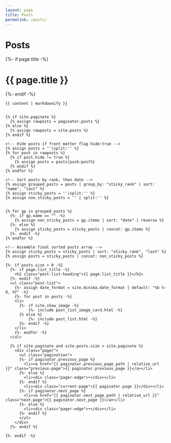 ```yaml
---
layout: page
title: Posts
permalink: /posts/
---
```


<html>
  <h1>Posts</h1>

  <div class="home">
    {%- if page.title -%}
      <h1 class="page-heading">{{ page.title }}</h1>
    {%- endif -%}

    {{ content | markdownify }}


    {% if site.paginate %}
      {% assign rawposts = paginator.posts %}
    {% else %}
      {% assign rawposts = site.posts %}
    {% endif %}

    <!-- Hide posts if front matter flag hide:true -->
    {% assign posts = ''|split:'' %}
    {% for post in rawposts %}
      {% if post.hide != true %}
        {% assign posts = posts|push:post%}
      {% endif %}
    {% endfor %}

    <!-- Sort posts by rank, then date -->
    {% assign grouped_posts = posts | group_by: "sticky_rank" | sort: "name", "last" %}
    {% assign sticky_posts = ''|split:'' %}
    {% assign non_sticky_posts = '' | split:'' %}

  
    {% for gp in grouped_posts %}
      {%- if gp.name == "" -%}
        {% assign non_sticky_posts = gp.items | sort: "date" | reverse %}
      {%- else %}
        {% assign sticky_posts = sticky_posts | concat: gp.items %}
      {%- endif -%}
    {% endfor %}

    <!-- Assemble final sorted posts array -->
    {% assign sticky_posts = sticky_posts | sort: "sticky_rank", "last" %}
    {% assign posts = sticky_posts | concat: non_sticky_posts %}

    {%- if posts.size > 0 -%}
      {%- if page.list_title -%}
        <h2 class="post-list-heading">{{ page.list_title }}</h2>
      {%- endif -%}
      <ul class="post-list">
        {%- assign date_format = site.minima.date_format | default: "%b %-d, %Y" -%}
        {%- for post in posts -%}
        <li>
          {%- if site.show_image -%}
              {%- include post_list_image_card.html -%}
          {% else %}
              {%- include post_list.html -%}
          {%- endif -%}
        </li>
        {%- endfor -%}
      </ul>

      {% if site.paginate and site.posts.size > site.paginate %}
        <div class="pager">
          <ul class="pagination">
          {%- if paginator.previous_page %}
            <li><a href="{{ paginator.previous_page_path | relative_url }}" class="previous-page">{{ paginator.previous_page }}</a></li>
          {%- else %}
            <li><div class="pager-edge">•</div></li>
          {%- endif %}
            <li><div class="current-page">{{ paginator.page }}</div></li>
          {%- if paginator.next_page %}
            <li><a href="{{ paginator.next_page_path | relative_url }}" class="next-page">{{ paginator.next_page }}</a></li>
          {%- else %}
            <li><div class="pager-edge">•</div></li>
          {%- endif %}
          </ul>
        </div>
      {%- endif %}

    {%- endif -%}

  </div>
</html>